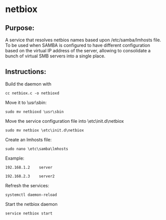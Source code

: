 # netbiox

## Purpose:

A service that resolves netbios names based upon /etc/samba/lmhosts file. To be used when SAMBA is configured to have different configuration based on the virtual IP address of the server, allowing to consolidate a bunch of virtual SMB servers into a single place.

## Instructions: 

Build the daemon with

`cc netbiox.c -o netbioxd`

Move it to \usr\sbin:

`sudo mv netbioxd \usr\sbin`

Move the service configuration file into \etc\init.d\netbiox

`sudo mv netbiox \etc\init.d\netbiox`

Create an lmhosts file:

`sudo nano \etc\samba\lmhosts`

Example:

`192.168.1.2	server`

`192.168.2.3	server2`

Refresh the services:

`systemctl daemon-reload`

Start the netbiox daemon

`service netbiox start`
